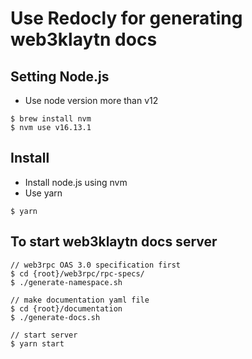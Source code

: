 # Use Redocly for generating web3klaytn docs

## Setting Node.js
- Use node version more than v12
```shell
$ brew install nvm
$ nvm use v16.13.1
```

## Install
- Install node.js using nvm
- Use yarn 
```shell
$ yarn
```

## To start web3klaytn docs server
```shell
// web3rpc OAS 3.0 specification first
$ cd {root}/web3rpc/rpc-specs/
$ ./generate-namespace.sh

// make documentation yaml file
$ cd {root}/documentation
$ ./generate-docs.sh

// start server
$ yarn start
```
    